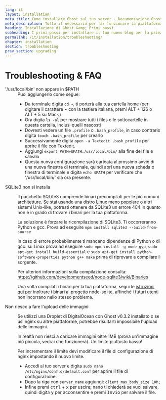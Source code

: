 ```yaml
---
lang: it
layout: installation
meta_title: Come installare Ghost sul tuo server - Documentazione Ghost
meta_description: Tutto il necessario per far funzionare la piattaforma di blogging Ghost in locale e in remoto.
heading: Installazione di Ghost &amp; Primi passi
subheading: I primi passi per installare il tuo nuovo blog per la prima volta.
permalink: /it/installation/troubleshooting/
chapter: installation
section: troubleshooting
prev_section: upgrading
---
```



# Troubleshooting & FAQ <a id="troubleshooting"></a>

<dl>
    <dt id="export-path">'/usr/local/bin' non appare in $PATH</dt>
    <dd>Puoi aggiungerlo come segue:
        <ul>
            <li>Da terminale digita <code>cd ~</code>, ti porterà alla tua cartella home (per digitare il carattere ~ con la tastiera italiana, premi ALT + 126 o ALT + 5 su Mac~)</li>
            <li>Ora digita <code>ls -al</code> per mostrare tutti i files e le sottocartelle in questa cartella, inclusi quelli nascosti</li>
            <li>Dovresti vedere un file <code class="path">.profile</code> o <code class="path">.bash_profile</code>, in caso contrario digita <code>touch .bash_profile</code> per crearlo</li>
            <li>Successivamente digita <code>open -a Textedit .bash_profile</code> per aprire il file con Textedit.</li>
            <li>Aggiungi <code>export PATH=$PATH:/usr/local/bin/</code> alla fine del file e salvalo</li>
            <li>Questa nuova configurazione sarà caricata al prossimo avvio di una nuova finestra di terminale, quindi apri una nuova scheda o finestra di terminale e digita <code>echo $PATH</code> per verificare che '/usr/local/bin/' sia ora presente.</li>
        </ul>
    </dd>
    <dt id="sqlite3-errors">SQLite3 non si installa</dt>
    <dd>
        <p>Il pacchetto SQLite3 comprende binari precompilati per le più comuni architetture. Se stai usando una distro Linux meno popolare o altri sistemi Unix-like, potresti ottenere da SQLite3 un errore 404 in quanto non è in grado di trovare i binari per la tua piattaforma.</p>
        <p>La soluzione è forzare la ricompilazione di SQLite3. Ti occorreranno Python e gcc. Prova ad eseguire <code>npm install sqlite3 --build-from-source</code></p>
        <p>In caso di errore probabilmente ti mancano dipendenze di Python o di gcc: su Linux prova ad eseguire <code>sudo npm install -g node-gyp</code>, <code>sudo apt-get install build-essential</code> e <code>sudo apt-get install python-software-properties python g++ make</code> prima di riprovare a compilare il sorgente.</p>
        <p>Per ulteriori informazioni sulla compilazione consulta: <a href="https://github.com/developmentseed/node-sqlite3/wiki/Binaries">https://github.com/developmentseed/node-sqlite3/wiki/Binaries</a></p>
        <p>Una volta compilati i binari per la tua piattaforma, segui le <a href="https://github.com/developmentseed/node-sqlite3/wiki/Binaries#creating-new-binaries">istruzioni qui</a> per inoltrare i binari al progetto node-sqlite, affinché i futuri utenti non incorrano nello stesso problema.</p>
    </dd>
    <dt id="image-uploads">Non riesco a fare l'upload delle immagini</dt>
    <dd>
        <p>Se utilizzi una Droplet di DigitalOcean con Ghost v0.3.2 installato o se usi nginx su altre piattaforme, potrebbe risultarti impossibile l'upload delle immagini.</p>
        <p>In realtà non riesci a caricare immagini oltre 1MB (prova un'immagine più piccola, vedrai che funzionerà). Un limite piuttosto basso!</p>
        <p>Per incrementare il limite devi modificare il file di configurazione di nginx impostando il nuovo limite.</p>
        <ul>
            <li>Accedi al tuo server e digita <code>sudo nano /etc/nginx/conf.d/default.conf</code> per aprire il file di configurazione.</li>
            <li>Dopo la riga con <code>server_name</code> aggiungi: <code>client_max_body_size 10M;</code></li>
            <li>Infine premi <kbd>ctrl</kbd> + <kbd>x</kbd> per uscire; nano ti chiederà se vuoi salvare, quindi digita <kbd>y</kbd> per acconsentire e premi <kbd>Invio</kbd> per salvare il file.</li>
        </ul>
    </dd>
</dl>

